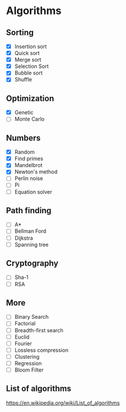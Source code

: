 # Algorithms
## Sorting
- [x] Insertion sort
- [x] Quick sort
- [x] Merge sort
- [x] Selection Sort
- [x] Bubble sort
- [x] Shuffle

## Optimization
- [x] Genetic
- [ ] Monte Carlo

## Numbers
- [x] Random
- [x] Find primes
- [x] Mandelbrot
- [x] Newton's method
- [ ] Perlin noise
- [ ] Pi
- [ ] Equation solver

## Path finding
- [ ] A*
- [ ] Bellman Ford
- [ ] Dijkstra
- [ ] Spanning tree

## Cryptography
- [ ] Sha-1
- [ ] RSA

## More
- [ ] Binary Search
- [ ] Factorial
- [ ] Breadth-first search
- [ ] Euclid
- [ ] Fourier
- [ ] Lossless compression
- [ ] Clustering
- [ ] Regression
- [ ] Bloom Filter

## List of algorithms
https://en.wikipedia.org/wiki/List_of_algorithms
